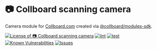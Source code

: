 # 📷 Collboard scanning camera

Camera module for [Collboard.com](https://collboard.com/) created via [@collboard/modules-sdk](https://www.npmjs.com/package/@collboard/modules-sdk).

<!--Badges-->

 [![License of 📷 Collboard scanning camera](https://img.shields.io/github/license/hejny/collboard-camera.svg?style=flat)](https://github.com/hejny/collboard-camera/blob/main/LICENSE)
 [![lint](https://github.com/hejny/collboard-camera/actions/workflows/lint.yml/badge.svg)](https://github.com/hejny/collboard-camera/actions/workflows/lint.yml)
 [![test](https://github.com/hejny/collboard-camera/actions/workflows/test.yml/badge.svg)](https://github.com/hejny/collboard-camera/actions/workflows/test.yml)
 [![Known Vulnerabilities](https://snyk.io/test/github/hejny/collboard-camera/badge.svg)](https://snyk.io/test/github/hejny/collboard-camera)
 [![Issues](https://img.shields.io/github/issues/hejny/collboard-camera.svg?style=flat)](https://github.com/hejny/collboard-camera/issues)

<!--/Badges-->
